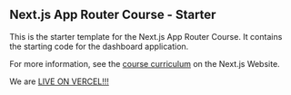 ## Next.js App Router Course - Starter

This is the starter template for the Next.js App Router Course. It contains the starting code for the dashboard application.

For more information, see the [course curriculum](https://nextjs.org/learn) on the Next.js Website.

We are [LIVE ON VERCEL!!!](https://vercel.com/nickos-projects-dc286d46/nextjs-dashboard/AxpTDjT54wUihPeoZPxDNQoYow4R)
